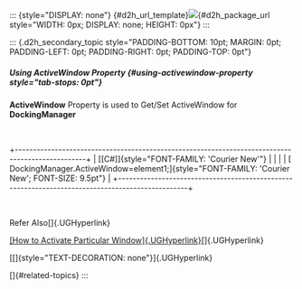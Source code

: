 ::: {style="DISPLAY: none"}
[](ms-xhelp:///?Id=d2h_url_template){#d2h_url_template}![](!package_url!){#d2h_package_url style="WIDTH: 0px; DISPLAY: none; HEIGHT: 0px"}
:::

::: {.d2h_secondary_topic style="PADDING-BOTTOM: 10pt; MARGIN: 0pt; PADDING-LEFT: 0pt; PADDING-RIGHT: 0pt; PADDING-TOP: 0pt"}
##### Using ActiveWindow Property {#using-activewindow-property style="tab-stops: 0pt"}

**ActiveWindow** Property is used to Get/Set ActiveWindow for **DockingManager** 

 

+-------------------------------------------------------------------------------------------------+
| [\[C#\]]{style="FONT-FAMILY: 'Courier New'"}                                                    |
|                                                                                                 |
| [  DockingManager.ActiveWindow=element1;]{style="FONT-FAMILY: 'Courier New'; FONT-SIZE: 9.5pt"} |
+-------------------------------------------------------------------------------------------------+

 

Refer Also[]{.UGHyperlink}

[[How to Activate Particular Window]{.UGHyperlink}](ms-xhelp:///?Id=57a45a0c-c4ac-43bb-81dc-7b60e8e34c76)[]{.UGHyperlink}

[[]{style="TEXT-DECORATION: none"}]{.UGHyperlink} 

[]{#related-topics}
:::
